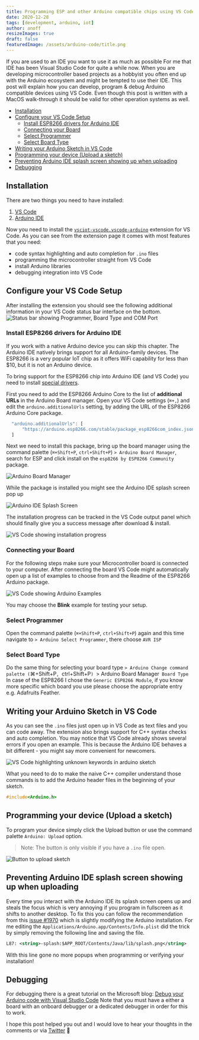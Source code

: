 ```yaml
---
title: Programming ESP and other Arduino compatible chips using VS Code on MacOS
date: 2020-12-28
tags: [development, arduino, iot]
author: anoff
resizeImages: true
draft: false
featuredImage: /assets/arduino-code/title.png
---
```


If you are used to an IDE you want to use it as much as possible
For me that IDE has been Visual Studio Code for quite a while now.
When you are developing microcontroller based projects as a hobbyist you often end up with the Arduino ecosystem and might be tempted to use their IDE.
This post will explain how you can develop, program & debug Arduino compatible devices using VS Code.
Even though this post is written with a MacOS walk-through it should be valid for other operation systems as well.

<!--more-->

<!-- TOC depthFrom:2 -->

- [Installation](#installation)
- [Configure your VS Code Setup](#configure-your-vs-code-setup)
  - [Install ESP8266 drivers for Arduino IDE](#install-esp8266-drivers-for-arduino-ide)
  - [Connecting your Board](#connecting-your-board)
  - [Select Programmer](#select-programmer)
  - [Select Board Type](#select-board-type)
- [Writing your Arduino Sketch in VS Code](#writing-your-arduino-sketch-in-vs-code)
- [Programming your device (Upload a sketch)](#programming-your-device-upload-a-sketch)
- [Preventing Arduino IDE splash screen showing up when uploading](#preventing-arduino-ide-splash-screen-showing-up-when-uploading)
- [Debugging](#debugging)

<!-- /TOC -->

## Installation

There are two things you need to have installed:

1. [VS Code](https://code.visualstudio.com/)
1. [Arduino IDE](https://www.arduino.cc/en/software)

Now you need to install the [`vsciot-vscode.vscode-arduino`](https://marketplace.visualstudio.com/items?itemName=vsciot-vscode.vscode-arduino) extension for VS Code.
As you can see from the extension page it comes with most features that you need:

- code syntax highlighting and auto completion for `.ino` files
- programming the microcontroller straight from VS Code
- install Arduino libraries
- debugging integration into VS Code

## Configure your VS Code Setup

After installing the extension you should see the following additional information in your VS Code status bar interface on the bottom.
![Status bar showing Programmer, Board Type and COM Port](assets/arduino-code/status-bar.png)

### Install ESP8266 drivers for Arduino IDE

If you work with a native Arduino device you can skip this chapter.
The Arduino IDE natively brings support for all Arduino-family devices.
The ESP8266 is a very popular IoT chip as it offers WiFi capability for less than $10, but it is not an Arduino device.

To bring support for the ESP8266 chip into Arduino IDE (and VS Code) you need to install [special drivers](https://github.com/esp8266/Arduino#installing-with-boards-manager).

First you need to add the ESP8266 Arduino Core to the list of **additional URLs** in the Arduino Board manager.
Open your VS Code settings (`⌘+,`) and edit the `arduino.additionalUrls` setting, by adding the URL of the ESP8266 Arduino Core package.

```javascript
  "arduino.additionalUrls": [
      "https://arduino.esp8266.com/stable/package_esp8266com_index.json"
  ]
```

Next we need to install this package, bring up the board manager using the command palette (`⌘+Shift+P`, `ctrl+Shift+P`) `> Arduino Board Manager`, search for ESP and click install on the `esp8266 by ESP8266 Community` package.

![Arduino Board Manager](assets/arduino-code/board-manager.png)

While the package is installed you might see the Arduino IDE splash screen pop up

![Arduino IDE Splash Screen](assets/arduino-code/splash-screen.png)

The installation progress can be tracked in the VS Code output panel which should finally give you a success message after download & install.

![VS Code showing installation progress](assets/arduino-code/board-install-progress.png)

### Connecting your Board

For the following steps make sure your Microcontroller board is connected to your computer.
After connecting the board VS Code might automatically open up a list of examples to choose from and the Readme of the ESP8266 Arduino package.

![VS Code showing Arduino Examples](assets/arduino-code/code-examples.png)

You may choose the **Blink** example for testing your setup.

### Select Programmer

Open the command palette (`⌘+Shift+P`, `ctrl+Shift+P`) again and this time navigate to `> Arduino Select Programmer`, there choose `AVR ISP`

### Select Board Type

Do the same thing for selecting your board type `> Arduino Change command palette (`⌘+Shift+P`, `ctrl+Shift+P`) `> Arduino Board Manager` Board Type`
In case of the ESP8266 I chose the `Generic ESP8266 Module`, if you know more specific which board you use please choose the appropriate entry e.g. Adafruits Feather.

## Writing your Arduino Sketch in VS Code

As you can see the `.ino` files just open up in VS Code as text files and you can code away.
The extension also brings support for C++ syntax checks and auto completion.
You may notice that VS Code already shows several errors if you open an example.
This is because the Arduino IDE behaves a bit different - you might say more convenient for newcomers.

![VS Code highlighting unknown keywords in arduino sketch](assets/arduino-code/code-errors.png)

What you need to do to make the naive C++ compiler understand those commands is to add the Arduino header files in the beginning of your sketch.

```cpp
#include<Arduino.h>
```

## Programming your device (Upload a sketch)

To program your device simply click the Upload button or use the command palette `Arduino: Upload` option.

> Note: The button is only visible if you have a `.ino` file open.

![Button to upload sketch](assets/arduino-code/upload.png)

## Preventing Arduino IDE splash screen showing up when uploading

Every time you interact with the Arduino IDE its splash screen opens up and steals the focus which is very annoying if you program in fullscreen as it shifts to another desktop.
To fix this you can follow the recommendation from this [issue #1970](https://github.com/arduino/Arduino/issues/1970#issuecomment-587101789) which is slightly modifying the Arduino installation.
For me editing the `Applications/Arduino.app/Contents/Info.plist` did the trick by simply removing the following line and saving the file.

```xml
L87: <string>-splash:$APP_ROOT/Contents/Java/lib/splash.png</string>
```

With this line gone no more popups when programming or verifying your installation!

## Debugging

For debugging there is a great tutorial on the Microsoft blog: [Debug your Arduino code with Visual Studio Code](https://devblogs.microsoft.com/iotdev/debug-your-arduino-code-with-visual-studio-code/)
Note that you must have a either a board with an onboard debugger or a dedicated debugger in order for this to work.

I hope this post helped you out and I would love to hear your thoughts in the comments or via [Twitter](https://twitter.com/anoff_io) 👋
